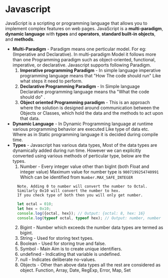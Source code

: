 # Javascript

JavaScript is a scripting or programming language that allows you to implement complex features on web pages.
JavaScript is a **multi-paradigm**, **dynamic language** with **types** and **operators**, **standard built-in objects**, and **methods**.

- **Multi-Paradigm** - Paradigm means one perticular model. For eg: (Imperative and Declarative). In multi-paradigm Model it follows more than one Programming paradigm such as object-oriented, functional, imperative, or declarative.
  Javascript supports following Paradigm.
  1. **Imperative programming Paradigm** - In simple language imperative programming language means that "How The code should run" Like what steps it need to perform.
  2. **Declarative Programming Paradigm** - In Simple language Declarative programming language means tha "What the code should do" .
  3. **Object oriented Programming paradigm** - This is an approach where the solution is designed around communication between the Objects or Classes, which hold the data and the methods to act upon that data.
- **Dynamic Language** - In Dynamic Programming language at runtime various programming behavior are executed Like type of data etc. Where as in Static programming language it is decided during compile time.
- **Types** - Javascript has various data types, Most of the data types are dynamically added during run time. However we can explicitly converted using various methods of perticular type,
  below are the types.
  1. Number - Every integer value other than bigInt (both Float and integer value) Maximum value for number type is `9007199254740991` Which can be identified from `Number.MAX_SAFE_INTEGER`
    ```
      Note. Adding 0 to number will convert the number to Octal.
      Similarly 0x10 will convert the number to hex.
      If you check type of both then you will only get number.
    ```
    ```Javascript
      let octal = 010;
      let hex = 0x10;
      console.log({octal, hex}); // Output: {octal: 8, hex: 16}
      console.log(typeof octal, typeof hex); // Output: number, number
    ```
  2. Bigint - Number which exceeds the number data types are termed as bigint.
  3. String - Used for storing text types.
  4. Boolean - Used for storing true and false.
  5. Symbol - Main Aim is to create unique identifiers.
  6. undefined - Indicating that variable is undefined.
  7. null - Indicates deliberate no-values.
  8. Objects - Other than above data types all the rest are considered as object. Function, Array, Date, RegExp, Error, Map, Set
